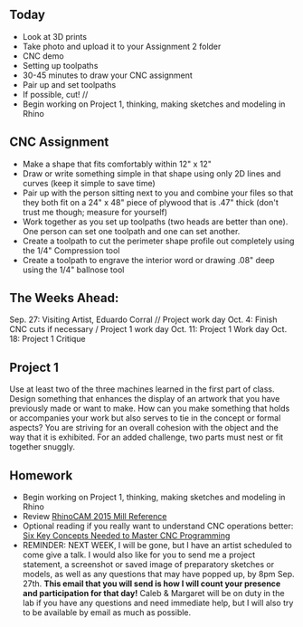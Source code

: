 ## Today
- Look at 3D prints
- Take photo and upload it to your Assignment 2 folder
- CNC demo
- Setting up toolpaths
- 30-45 minutes to draw your CNC assignment
- Pair up and set toolpaths
- If possible, cut! //
- Begin working on Project 1, thinking, making sketches and modeling in Rhino

## CNC Assignment

- Make a shape that fits comfortably within 12" x  12"
- Draw or write something simple in that shape using only 2D lines and curves (keep it simple to save time)
- Pair up with the person sitting next to you and combine your files so that they both fit on a 24" x 48"  piece of plywood that is .47" thick (don't trust me though; measure for yourself)
- Work together as you set up toolpaths (two heads are better than one). One person can set one toolpath and one can set another.
- Create a toolpath to cut the perimeter shape profile out completely using the 1/4" Compression tool
- Create a toolpath to engrave the interior word or drawing .08" deep using the 1/4" ballnose tool

## The Weeks Ahead:

Sep. 27: Visiting Artist, Eduardo Corral // Project work day
Oct. 4: Finish CNC cuts if necessary / Project 1 work day
Oct. 11: Project 1 Work day
Oct. 18: Project 1 Critique


## Project 1

Use at least two of the three machines learned in the first part of class. Design something that enhances the display of an artwork that you have previously made or want to make. How can you make something that holds or accompanies your work but also serves to tie in the concept or formal aspects? You are striving for an overall cohesion with the object and the way that it is exhibited. For an added challenge, two parts must nest or fit together snuggly.

## Homework

- Begin working on Project 1, thinking, making sketches and modeling in Rhino
- Review [RhinoCAM 2015 Mill Reference](https://mecsoft.com/wp-content/uploads/2015/09/RhinoCAM_2015_MILL-Reference_Sample.pdf)
- Optional reading if you really want to understand CNC operations better: [Six Key Concepts Needed to Master CNC Programming](https://www.pmpa.org/docs/default-source/technical-conference/pdf-handout83ead2ae46706df9a22bff0000aff8c6.pdf?sfvrsn=0)
- REMINDER: NEXT WEEK, I will be gone, but I have an artist scheduled to come give a talk. I would also like for you to send me a project statement, a screenshot or saved image of preparatory sketches or models, as well as any questions that may have popped up, by 8pm Sep. 27th. **This email that you will send is how I will count your presence and participation for that day!** Caleb & Margaret will be on duty in the lab if you have any questions and need immediate help, but I will also try to be available by email as much as possible.
